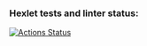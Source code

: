 ### Hexlet tests and linter status:
[![Actions Status](https://github.com/Pablito777/frontend-project-lvl1/workflows/hexlet-check/badge.svg)](https://github.com/Pablito777/frontend-project-lvl1/actions)